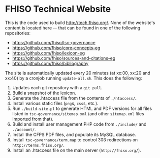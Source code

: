 # FHISO Technical Website

This is the code used to build http://tech.fhiso.org/.  None of the
website's content is located here -- that can be found in one of the
following repositories:

* https://github.com/fhiso/tsc-governance
* https://github.com/fhiso/core-concepts-eg
* https://github.com/fhiso/lexicon-eg
* https://github.com/fhiso/sources-and-citations-eg
* https://github.com/fhiso/bibliography

The site is automatically updated every 20 minutes (at xx:00, xx:20 and
xx:40) by a cronjob running `update-all.sh`.  This does the following:

1. Updates each git repository with a `git pull`.
2. Build a snapshot of the lexicon.
3. Generate the .htaccess file from the contents of `./htaccess/`.
4. Install various static files (`png`s, `css`s, etc.).
5. Run `./build-site.pl` to generate HTML and PDF versions for all files 
   listed in `tsc-governance/sitemap.xml` (and other `sitemap.xml` files
   imported from that).
6. Build and install user management PHP code from `./include/` and
   `./account/`.  
7. Install the CFPS PDF files, and populate its MySQL database.
8. Install `tsc-governance/term.map` to control 303 redirections on
   `http://terms.fhiso.org/`.
9. Install an .htaccess file on the main server (`http://fhiso.org/`).

